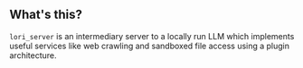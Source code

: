 ## What's this?

`lori_server` is an intermediary server to a locally run LLM which implements useful services like web crawling and sandboxed file access using a plugin architecture.